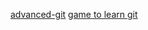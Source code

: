 [advanced-git](https://github.com/githubtraining/advanced-git)
[game to learn git](https://git.bradwoods.io/)

